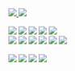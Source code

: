 <a href="https://www.linkedin.com/in/natanfernandes">
    <img src='https://img.shields.io/badge/LinkedIn-0077B5?style=for-the-badge&logo=linkedin&logoColor=white'/>
</a>
<a href='mailto:natanfernandes@protonmail.com'>
  <img src='https://img.shields.io/badge/ProtonMail-8B89CC?style=for-the-badge&logo=protonmail&logoColor=white'/>
</a>
<br/>
<br/>
<span>
    <img src='https://img.shields.io/badge/C%23-239120?style=for-the-badge&logo=c-sharp&logoColor=white'/>
</span>
<span>
    <img src='https://img.shields.io/badge/.NET-512BD4?style=for-the-badge&logo=dotnet&logoColor=white'/>
</span>
<span>
    <img src='https://img.shields.io/badge/jQuery-0769AD?style=for-the-badge&logo=jquery&logoColor=white'/>
</span>
<span>
    <img src='https://img.shields.io/badge/Bootstrap-563D7C?style=for-the-badge&logo=bootstrap&logoColor=white'/>
</span>
<span>
    <img src='https://img.shields.io/badge/Microsoft%20SQL%20Server-CC2927?style=for-the-badge&logo=microsoft%20sql%20server&logoColor=white'/>
</span>
<br/>
<span>
    <img src='https://img.shields.io/badge/TypeScript-007ACC?style=for-the-badge&logo=typescript&logoColor=white'/>
</span>
<span>
    <img src='https://img.shields.io/badge/React-20232A?style=for-the-badge&logo=react&logoColor=61DAFB'/>
</span>
<span>
    <img src='https://img.shields.io/badge/Vite-B73BFE?style=for-the-badge&logo=vite&logoColor=FFD62E'/>
</span>
<span>
    <img src='https://img.shields.io/badge/next.js-000000?style=for-the-badge&logo=nextdotjs&logoColor=white'/>
</span>
<span>
    <img src='https://img.shields.io/badge/Expo-1B1F23?style=for-the-badge&logo=expo&logoColor=white'/>
</span>
<span>
    <img src='https://img.shields.io/badge/Tailwind_CSS-38B2AC?style=for-the-badge&logo=tailwind-css&logoColor=white'/>
</span>
<br/>
<br/>
<span>
    <img src='https://img.shields.io/badge/Visual_Studio-5C2D91?style=for-the-badge&logo=visual%20studio&logoColor=white'/>
</span>
<span>
    <img src='https://img.shields.io/badge/VSCode-0078D4?style=for-the-badge&logo=visual%20studio%20code&logoColor=white'/>
</span>
<span>
    <img src='https://img.shields.io/badge/NeoVim-%2357A143.svg?&style=for-the-badge&logo=neovim&logoColor=white'/>
</span>
<span>
    <img src='https://img.shields.io/badge/Windows-0078D6?style=for-the-badge&logo=windows&logoColor=white'/>
</span>
